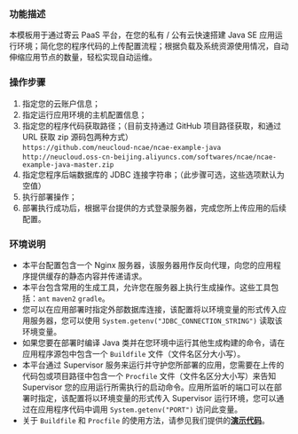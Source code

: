 ### 功能描述
本模板用于通过寄云 PaaS 平台，在您的私有 / 公有云快速搭建 Java SE 应用运行环境；简化您的程序代码的上传配置流程；根据负载及系统资源使用情况，自动伸缩应用节点的数量，轻松实现自动运维。

### 操作步骤
1. 指定您的云账户信息；
2. 指定运行应用环境的主机配置信息；
3. 指定您的程序代码获取路径；（目前支持通过 GitHub 项目路径获取，和通过 URL 获取 zip 源码包两种方式）  
`https://github.com/neucloud-ncae/ncae-example-java`  
`http://neucloud.oss-cn-beijing.aliyuncs.com/softwares/ncae/ncae-example-java-master.zip`
4. 指定您程序后端数据库的 JDBC 连接字符串；（此步骤可选，这些选项默认为空值）
5. 执行部署操作；
6. 部署执行成功后，根据平台提供的方式登录服务器，完成您所上传应用的后续配置。

### 环境说明
- 本平台配置包含一个 Nginx 服务器，该服务器用作反向代理，向您的应用程序提供缓存的静态内容并传递请求。
- 本平台包含常用的生成工具，允许您在服务器上执行生成操作。这些工具包括：`ant` `maven2` `gradle`。
- 您可以在应用部署时指定外部数据库连接，该配置将以环境变量的形式传入应用服务器，您可以使用 `System.getenv("JDBC_CONNECTION_STRING")` 读取该环境变量。
- 如果您要在部署时编译 Java 类并在您环境中运行其他生成构建的命令，请在应用程序源包中包含一个 `Buildfile` 文件（文件名区分大小写）。
- 本平台通过 Supervisor 服务来运行并守护您所部署的应用，您需要在上传的代码包或项目路径中包含一个 `Procfile` 文件（文件名区分大小写）来告知 Supervisor 您的应用运行所需执行的启动命令。应用所监听的端口可以在部署时指定，该配置将以环境变量的形式传入 Supervisor 运行环境，您可以通过在应用程序代码中调用 `System.getenv("PORT")` 访问此变量。
- 关于 `Buildfile` 和 `Procfile` 的使用方法，请参见我们提供的[**演示代码**](https://github.com/neucloud-ncae/ncae-example-java)。
